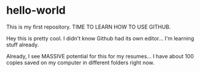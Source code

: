 # hello-world
This is my first repository. TIME TO LEARN HOW TO USE GITHUB.

Hey this is pretty cool. I didn't know Github had its own editor... I'm learning stuff already.

Already, I see MASSIVE potential for this for my resumes... I have about 100 copies saved on my computer in different folders right now.
